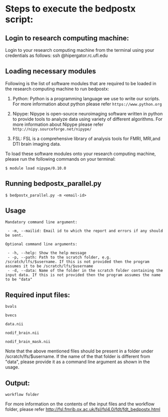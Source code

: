 # Steps to execute the bedpostx script:

## Login to research computing machine:

Login to your research computing machine from the terminal using your credentials as follows:
    ssh <username>@hipergator.rc.ufl.edu

## Loading necessary modules

Following is the list of software modules that are required to be loaded in the research computing machine to run bedpostx:

1) Python: Python is a programming language we use to write our scripts. For more information about python please refer `https://www.python.org`

2) Nipype: Nipype is open-source neuroimaging software written in python to provide tools to analyze data using variety of different algorithms. For more information about Nipype please refer `http://nipy.sourceforge.net/nipype/`

3) FSL: FSL is a comprehensive library of analysis tools for FMRI, MRI,and DTI brain imaging data.

To load these software modules onto your research computing machine, please run the following commands on your terminal:


    $ module load nipype/0.10.0


## Running bedpostx_parallel.py

    $ bedpostx_parallel.py -m <email-id>

## Usage

    Mandatory command line argument:

     - -m, --mailid: Email id to which the report and errors if any should be sent.

    Optional command line arguments:

     - -h, --help: Show the help message
     - -p, --path: Path to the scratch folder, e.g. /scratch/lfs/$username. If this is not provided then the program assumes it to be /scratch/lfs/$username
     - -d, --data: Name of the folder in the scratch folder containing the input data. If this is not provided then the program assumes the name to be "data"


## Required input files:

    bvals

    bvecs

    data.nii

    nodif_brain.nii

    nodif_brain_mask.nii

Note that the above mentioned files should be present in a folder under /scratch/lfs/$username. If the name of the that folder is different from "data", please provide it as a command line argument as shown in the usage.


## Output:
    workflow folder


For more information on the contents of the input files and the workflow folder, please refer http://fsl.fmrib.ox.ac.uk/fsl/fsl4.0/fdt/fdt_bedpostx.html
